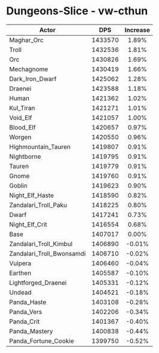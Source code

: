 # Dungeons-Slice - vw-cthun
| Actor | DPS | Increase |
|---|:---:|:---:|
|Maghar_Orc|1433570|1.89%|
|Troll|1432536|1.81%|
|Orc|1430826|1.69%|
|Mechagnome|1430419|1.66%|
|Dark_Iron_Dwarf|1425062|1.28%|
|Draenei|1423588|1.18%|
|Human|1421362|1.02%|
|Kul_Tiran|1421271|1.01%|
|Void_Elf|1421057|1.00%|
|Blood_Elf|1420657|0.97%|
|Worgen|1420550|0.96%|
|Highmountain_Tauren|1419807|0.91%|
|Nightborne|1419795|0.91%|
|Tauren|1419779|0.91%|
|Gnome|1419760|0.91%|
|Goblin|1419623|0.90%|
|Night_Elf_Haste|1418590|0.82%|
|Zandalari_Troll_Paku|1418225|0.80%|
|Dwarf|1417241|0.73%|
|Night_Elf_Crit|1416554|0.68%|
|Base|1407017|0.00%|
|Zandalari_Troll_Kimbul|1406890|-0.01%|
|Zandalari_Troll_Bwonsamdi|1406710|-0.02%|
|Vulpera|1406460|-0.04%|
|Earthen|1405587|-0.10%|
|Lightforged_Draenei|1405331|-0.12%|
|Undead|1404521|-0.18%|
|Panda_Haste|1403108|-0.28%|
|Panda_Vers|1402206|-0.34%|
|Panda_Crit|1401367|-0.40%|
|Panda_Mastery|1400838|-0.44%|
|Panda_Fortune_Cookie|1399750|-0.52%|
